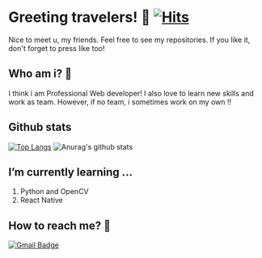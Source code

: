 
<!--
**kkan0615/kkan0615** is a ✨ _special_ ✨ repository because its `README.md` (this file) appears on your GitHub profile.

Here are some ideas to get you started:

- 🔭 I’m currently working on ...
- 🌱 I’m currently learning ...
- 👯 I’m looking to collaborate on ...
- 🤔 I’m looking for help with ...
- 💬 Ask me about ...
- 📫 How to reach me: ...
- 😄 Pronouns: ...
- ⚡ Fun fact: ...
-->
<!-- @TODO: Cetner 로 옮기기 -->
<!-- 
  랭킹용 - 나중에 하고싶으면 넣기
  [![trophy](https://github-profile-trophy.vercel.app/?username=kkan0615)](https://github.com/kkan0615/github-profile-trophy
-->


# Greeting travelers! 👋 [![Hits](https://hits.seeyoufarm.com/api/count/incr/badge.svg?url=https%3A%2F%2Fgithub.com%2Fkkan0615%2Fhit-counter&count_bg=%2379C83D&title_bg=%23555555&icon=&icon_color=%23E7E7E7&title=hits&edge_flat=false)](https://hits.seeyoufarm.com)

Nice to meet u, my friends. Feel free to see my repositories. If you like it, don't forget to press like too!

## Who am i? 🤔 
I think i am Professional Web developer! 
I also love to learn new skills and work as team. However, if no team, i sometimes work on my own !!

## Github stats
[![Top Langs](https://github-readme-stats.vercel.app/api/top-langs/?username=kkan0615&langs_count=8&layout=compact)](https://github.com/anuraghazra/github-readme-stats)
![Anurag's github stats](https://github-readme-stats.vercel.app/api?username=kkan0615&show_icons=true)

## I’m currently learning ...
1. Python and OpenCV
2. React Native

## How to reach me? :speech_balloon:
[![Gmail Badge](https://img.shields.io/badge/Gmail-d14836?style=flat-square&logo=Gmail&logoColor=white&link=mailto:kkan0615@gmail.com)](mailto:kkan0615@gmail.com)
